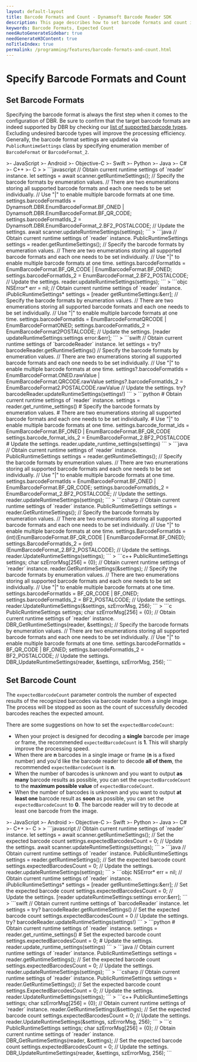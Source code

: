 ```yaml
---
layout: default-layout
title: Barcode Formats and Count - Dynamsoft Barcode Reader SDK
description: This page describes how to set barcode formats and count in Dynamsoft Barcode Reader SDK.
keywords: Barcode Formats, Expected Count
needAutoGenerateSidebar: true
needGenerateH3Content: true
noTitleIndex: true
permalink: /programming/features/barcode-formats-and-count.html
---
```


# Specify Barcode Formats and Count

## Set Barcode Formats

Specifying the barcode format is always the first step when it comes to the configuration of DBR. Be sure to confirm that the target barcode formats are indeed supported by DBR by checking our [list of supported barcode types](https://www.dynamsoft.com/barcode-types/barcode-types/). Excluding undesired barcode types will improve the processing efficiency. Generally, the barcode format settings are updated via `PublicRuntimeSettings` class by specifying enumeration member of `BarcodeFormat` or `BarcodeFormat_2`.

<div class="sample-code-prefix template2"></div>
   >- JavaScript
   >- Android
   >- Objective-C
   >- Swift
   >- Python
   >- Java
   >- C#
   >- C++
   >- C
   >
>
```javascript
// Obtain current runtime settings of `reader` instance.
let settings = await scanner.getRuntimeSettings();
// Specify the barcode formats by enumeration values.
// There are two enumerations storing all supported barcode formats and each one needs to be set individually.
// Use "|" to enable multiple barcode formats at one time.
settings.barcodeFormatIds = Dynamsoft.DBR.EnumBarcodeFormat.BF_ONED | Dynamsoft.DBR.EnumBarcodeFormat.BF_QR_CODE;
settings.barcodeFormatIds_2 = Dynamsoft.DBR.EnumBarcodeFormat_2.BF2_POSTALCODE;
// Update the settings.
await scanner.updateRuntimeSettings(settings);
```
>
```java
// Obtain current runtime settings of `reader` instance.
PublicRuntimeSettings settings = reader.getRuntimeSettings();
// Specify the barcode formats by enumeration values.
// There are two enumerations storing all supported barcode formats and each one needs to be set individually.
// Use "|" to enable multiple barcode formats at one time.
settings.barcodeFormatIds = EnumBarcodeFormat.BF_QR_CODE | EnumBarcodeFormat.BF_ONED;
settings.barcodeFormatIds_2 = EnumBarcodeFormat_2.BF2_POSTALCODE;
// Update the settings.
reader.updateRuntimeSettings(settings);
```
>
```objc
NSError* err = nil;
// Obtain current runtime settings of `reader` instance.
iPublicRuntimeSettings* settings = [reader getRuntimeSettings:&err];
// Specify the barcode formats by enumeration values.
// There are two enumerations storing all supported barcode formats and each one needs to be set individually.
// Use "|" to enable multiple barcode formats at one time.
settings.barcodeFormatIds = EnumBarcodeFormatQRCODE | EnumBarcodeFormatONED;
settings.barcodeFormatIds_2 = EnumBarcodeFormat2POSTALCODE;
// Update the settings.
[reader updateRuntimeSettings:settings error:&err];
```
>
```swift
// Obtain current runtime settings of `barcodeReader` instance.
let settings = try? barcodeReader.getRuntimeSettings()
// Specify the barcode formats by enumeration values.
// There are two enumerations storing all supported barcode formats and each one needs to be set individually.
// Use "|" to enable multiple barcode formats at one time.
settings?.barcodeFormatIds = EnumBarcodeFormat.ONED.rawValue | EnumBarcodeFormat.QRCODE.rawValue
settings?.barcodeFormatIds_2 = EnumBarcodeFormat2.POSTALCODE.rawValue
// Update the settings.
try? barcodeReader.updateRuntimeSettings(settings!)
```
>
```python
# Obtain current runtime settings of `reader` instance.
settings = reader.get_runtime_settings()
# Specify the barcode formats by enumeration values.
# There are two enumerations storing all supported barcode formats and each one needs to be set individually.
# Use "|" to enable multiple barcode formats at one time.
settings.barcode_format_ids = EnumBarcodeFormat.BF_ONED | EnumBarcodeFormat.BF_QR_CODE
settings.barcode_format_ids_2 = EnumBarcodeFormat_2.BF2_POSTALCODE
# Update the settings.
reader.update_runtime_settings(settings)
```
>
```java
// Obtain current runtime settings of `reader` instance.
PublicRuntimeSettings settings = reader.getRuntimeSettings();
// Specify the barcode formats by enumeration values.
// There are two enumerations storing all supported barcode formats and each one needs to be set individually.
// Use "|" to enable multiple barcode formats at one time.
settings.barcodeFormatIds = EnumBarcodeFormat.BF_ONED | EnumBarcodeFormat.BF_QR_CODE;
settings.barcodeFormatIds_2 = EnumBarcodeFormat_2.BF2_POSTALCODE;
// Update the settings.
reader.updateRuntimeSettings(settings);
```
>
```csharp
// Obtain current runtime settings of `reader` instance.
PublicRuntimeSettings settings = reader.GetRuntimeSettings();
// Specify the barcode formats by enumeration values.
// There are two enumerations storing all supported barcode formats and each one needs to be set individually.
// Use "|" to enable multiple barcode formats at one time.
settings.BarcodeFormatIds = (int)(EnumBarcodeFormat.BF_QR_CODE | EnumBarcodeFormat.BF_ONED);
settings.BarcodeFormatIds_2 = (int)(EnumBarcodeFormat_2.BF2_POSTALCODE);
// Update the settings.
reader.UpdateRuntimeSettings(settings);
```
>
```c++
PublicRuntimeSettings settings;
char szErrorMsg[256] = {0};
// Obtain current runtime settings of `reader` instance.
reader.GetRuntimeSettings(&settings);
// Specify the barcode formats by enumeration values.
// There are two enumerations storing all supported barcode formats and each one needs to be set individually.
// Use "|" to enable multiple barcode formats at one time.
settings.barcodeFormatIds = BF_QR_CODE | BF_ONED;
settings.barcodeFormatIds_2 = BF2_POSTALCODE;
// Update the settings.
reader.UpdateRuntimeSettings(&settings, szErrorMsg, 256);
```
>
```c
PublicRuntimeSettings settings;
char szErrorMsg[256] = {0};
// Obtain current runtime settings of `reader` instance.
DBR_GetRuntimeSettings(reader, &settings);
// Specify the barcode formats by enumeration values.
// There are two enumerations storing all supported barcode formats and each one needs to be set individually.
// Use "|" to enable multiple barcode formats at one time.
settings.barcodeFormatIds = BF_QR_CODE | BF_ONED;
settings.barcodeFormatIds_2 = BF2_POSTALCODE;
// Update the settings.
DBR_UpdateRuntimeSettings(reader, &settings, szErrorMsg, 256);
```

## Set Barcode Count

The `expectedBarcodeCount` parameter controls the number of expected results of the recognized barcodes via barcode reader from a single image. The process will be stopped as soon as the count of successfully decoded barcodes reaches the expected amount.

There are some suggestions on how to set the `expectedBarcodeCount`:

- When your project is designed for decoding a **single** barcode per image or frame, the recommended `expectedBarcodeCount` is **1**. This will sharply improve the processing speed.
- When there are **n** barcodes in a single image or frame (**n** is a fixed number) and you'd like the barcode reader to decode **all of them**, the recommended `expectedBarcodeCount` is **n**.
- When the number of barcodes is unknown and you want to output **as many** barcode results as possible, you can set the `expectedBarcodeCount` to the **maximum possible value** of `expectedBarcodeCount`.
- When the number of barcodes is unknown and you want to output **at least one** barcode result as **soon** as possible, you can set the `expectedBarcodeCount` to **0**. The barcode reader will try to decode at least one barcode from the image.

<div class="sample-code-prefix template2"></div>
   >- JavaScript
   >- Android
   >- Objective-C
   >- Swift
   >- Python
   >- Java
   >- C#
   >- C++
   >- C
   >
>
```javascript
// Obtain current runtime settings of `reader` instance.
let settings = await scanner.getRuntimeSettings();
// Set the expected barcode count
settings.expectedBarcodesCount = 0;
// Update the settings.
await scanner.updateRuntimeSettings(settings);
```
>
```java
// Obtain current runtime settings of `reader` instance.
PublicRuntimeSettings settings = reader.getRuntimeSettings();
// Set the expected barcode count
settings.expectedBarcodesCount = 0;
// Update the settings.
reader.updateRuntimeSettings(settings);
```
>
```objc
NSError* err = nil;
// Obtain current runtime settings of `reader` instance.
iPublicRuntimeSettings* settings = [reader getRuntimeSettings:&err];
// Set the expected barcode count
settings.expectedBarcodesCount = 0;
// Update the settings.
[reader updateRuntimeSettings:settings error:&err];
```
>
```swift
// Obtain current runtime settings of `barcodeReader` instance.
let settings = try? barcodeReader.getRuntimeSettings()
// Set the expected barcode count
settings.expectedBarcodesCount = 0
// Update the settings.
try? barcodeReader.updateRuntimeSettings(settings!)
```
>
```python
# Obtain current runtime settings of `reader` instance.
settings = reader.get_runtime_settings()
# Set the expected barcode count
settings.expectedBarcodesCount = 0;
# Update the settings.
reader.update_runtime_settings(settings)
```
>
```java
// Obtain current runtime settings of `reader` instance.
PublicRuntimeSettings settings = reader.getRuntimeSettings();
// Set the expected barcode count
settings.expectedBarcodesCount = 0;
// Update the settings.
reader.updateRuntimeSettings(settings);
```
>
```csharp
// Obtain current runtime settings of `reader` instance.
PublicRuntimeSettings settings = reader.GetRuntimeSettings();
// Set the expected barcode count
settings.ExpectedBarcodesCount = 0;
// Update the settings.
reader.UpdateRuntimeSettings(settings);
```
>
```c++
PublicRuntimeSettings settings;
char szErrorMsg[256] = {0};
// Obtain current runtime settings of `reader` instance.
reader.GetRuntimeSettings(&settings);
// Set the expected barcode count
settings.expectedBarcodesCount = 0;
// Update the settings.
reader.UpdateRuntimeSettings(&settings, szErrorMsg, 256);
```
>
```c
PublicRuntimeSettings settings;
char szErrorMsg[256] = {0};
// Obtain current runtime settings of `reader` instance.
DBR_GetRuntimeSettings(reader, &settings);
// Set the expected barcode count
settings.expectedBarcodesCount = 0;
// Update the settings.
DBR_UpdateRuntimeSettings(reader, &settings, szErrorMsg, 256);
```
